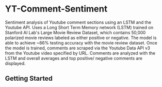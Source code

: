 # YT-Comment-Sentiment
Sentiment analysis of Youtube comment sections using an LSTM and the Youtube API. Uses a Long Short Term Memory network (LSTM) trained on 
Stanford AI Lab's Large Movie Review Dataset, which contains 50,000 polarized movie reviews labeled as either positive or negative. The 
model is able to achieve ~86% testing accuracy with the movie review dataset. Once the model is trained, comments are scraped via the
Youtube Data API v3 from the Youtube video specified by URL. Comments are analyzed with the LSTM and overall averages and top positive/
negative comments are displayed.

## Getting Started
